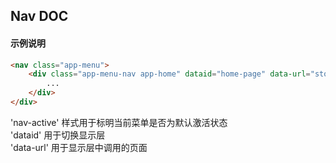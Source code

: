## Nav DOC  

#### 示例说明
```html
<nav class="app-menu">
	<div class="app-menu-nav app-home" dataid="home-page" data-url="store">
		...
	</div>
</div>
```
'nav-active' 样式用于标明当前菜单是否为默认激活状态  
'dataid'     用于切换显示层  
'data-url'   用于显示层中调用的页面  